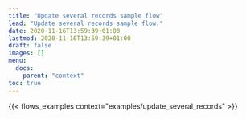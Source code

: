 ```yaml
---
title: "Update several records sample flow"
lead: "Update several records sample flow."
date: 2020-11-16T13:59:39+01:00
lastmod: 2020-11-16T13:59:39+01:00
draft: false
images: []
menu:
  docs:
    parent: "context"
toc: true
---
```


{{< flows_examples context="examples/update_several_records" >}}
